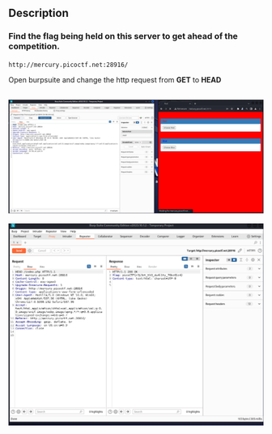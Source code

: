 <h2>Description</h2>

<h3>Find the flag being held on this server to get ahead of the competition.</h3>

`http://mercury.picoctf.net:28916/`

Open burpsuite and change the http request from <b>GET</b> to <b>HEAD</b> <br> <br>


<img src="resources/GET_aHEAD_1.PNG">
<br><br>
<img src="resources/GET_aHEAD_2.PNG">
